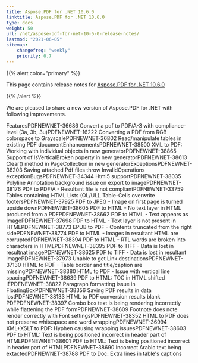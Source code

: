 ```yaml
---
title: Aspose.PDF for .NET 10.6.0
linktitle: Aspose.PDF for .NET 10.6.0
type: docs
weight: 50
url: /net/aspose-pdf-for-net-10-6-0-release-notes/
lastmod: "2021-06-05"
sitemap:
    changefreq: "weekly"
    priority: 0.7
---
```


{{% alert color="primary" %}}

This page contains release notes for [Aspose.PDF for .NET 10.6.0](http://www.aspose.com/downloads/pdf/net/new-releases/aspose.pdf-for-.net-10.6.0/)

{{% /alert %}}

We are pleased to share a new version of Aspose.PDF for .NET with following improvements.

FeaturesPDFNEWNET-36686 Convert a pdf to PDF/A-3 with compliance-level (3a, 3b, 3u)PDFNEWNET-16222 Converting a PDF from RGB colorspace to GrayscalePDFNEWNET-36802 Read/manipulate tables in existing PDF documentEnhancementsPDFNEWNET-38500 XML to PDF: Working with individual objects in new generatorPDFNEWNET-38865 Support of IsVerticalBroken poperty in new generatorPDFNEWNET-38613 Clear() method in PageCollection in new generatorExceptionsPDFNEWNET-38203 Saving attached Pdf files throw InvalidOperations exceptionBugsPDFNEWNET-34344 Html5 supportPDFNEWNET-38035 Polyline Annotation background issue on export to imagePDFNEWNET-38176 PDF to PDF/A - Resultant file is not compliantPDFNEWNET-33759 Tables containing HTML Lists (OL/UL), Table-Cells overwrite footersPDFNEWNET-37925 PDF to JPEG - Image on first page is turned upside downPDFNEWNET-38605 PDF to HTML - No text layer in HTML produced from a PDFPDFNEWNET-38662 PDF to HTML - Text appears as ImagePDFNEWNET-37698 PDF to HTML - Text layer is not present in HTMLPDFNEWNET-38773 EPUB to PDF - Contents truncated from the right sidePDFNEWNET-38774 PDF to HTML - Images in resultant HTML are corruptedPDFNEWNET-38394 PDF to HTML - RTL words are broken into characters in HTMLPDFNEWNET-38395 PDF to TIFF - Data is lost in resultnat imagePDFNEWNET-38625 PDF to TIFF - Data is lost in resultant imagePDFNEWNET-37973 Unable to get Link destinationsPDFNEWNET-37130 HTML to PDF - Table border and title/caption are missingPDFNEWNET-38380 HTML to PDF - Issue with vertical line spacingPDFNEWNET-38639 PDF to HTML: TOC in HTML shifted IEPDFNEWNET-38822 Paragraph formatting issue in FloatingBoxPDFNEWNET-38356 Saving PDF results in data lostPDFNEWNET-38133 HTML to PDF conversion results blank PDFPDFNEWNET-38397 Combo box text is being rendering incorrectly while flattening the PDF formPDFNEWNET-38609 Footnote does note render correctly with Font settingsPDFNEWNET-38352 HTML to PDF does not preserve whitespace and word wrappingPDFNEWNET-36994 XML+XSLT to PDF: Hyphen causing wrapping issuesPDFNEWNET-38603 PDF to HTML: Text is being positioned incorrect in header part of HTMLPDFNEWNET-38601 PDF to HTML: Text is being positioned incorrect in header part of HTMLPDFNEWNET-38690 Incorrect Arabic text being extactedPDFNEWNET-38788 PDF to Doc: Extra lines in table's captions
